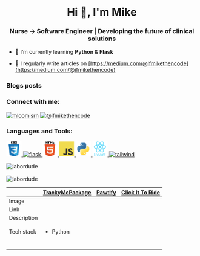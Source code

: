 <h1 align="center">Hi 👋, I'm Mike</h1>
<h3 align="center">Nurse -> Software Engineer | Developing the future of clinical solutions</h3>

- 🌱 I’m currently learning **Python & Flask**

- 📝 I regularly write articles on [https://medium.com/@ifmikethencode](https://medium.com/@ifmikethencode)

### Blogs posts

<!-- BLOG-POST-LIST:START -->
<!-- BLOG-POST-LIST:END -->

<h3 align="left">Connect with me:</h3>
<p align="left">
<a href="https://linkedin.com/in/mloomisrn" target="blank"><img align="center" src="https://raw.githubusercontent.com/rahuldkjain/github-profile-readme-generator/master/src/images/icons/Social/linked-in-alt.svg" alt="mloomisrn" height="30" width="40" /></a>
<a href="https://medium.com/@ifmikethencode" target="blank"><img align="center" src="https://raw.githubusercontent.com/rahuldkjain/github-profile-readme-generator/master/src/images/icons/Social/medium.svg" alt="@ifmikethencode" height="30" width="40" /></a>
</p>

<h3 align="left">Languages and Tools:</h3>
<p align="left"> <a href="https://www.w3schools.com/css/" target="_blank" rel="noreferrer"> <img src="https://raw.githubusercontent.com/devicons/devicon/master/icons/css3/css3-original-wordmark.svg" alt="css3" width="40" height="40"/> </a> <a href="https://flask.palletsprojects.com/" target="_blank" rel="noreferrer"> <img src="https://www.vectorlogo.zone/logos/pocoo_flask/pocoo_flask-icon.svg" alt="flask" width="40" height="40"/> </a> <a href="https://www.w3.org/html/" target="_blank" rel="noreferrer"> <img src="https://raw.githubusercontent.com/devicons/devicon/master/icons/html5/html5-original-wordmark.svg" alt="html5" width="40" height="40"/> </a> <a href="https://developer.mozilla.org/en-US/docs/Web/JavaScript" target="_blank" rel="noreferrer"> <img src="https://raw.githubusercontent.com/devicons/devicon/master/icons/javascript/javascript-original.svg" alt="javascript" width="40" height="40"/> </a> <a href="https://www.python.org" target="_blank" rel="noreferrer"> <img src="https://raw.githubusercontent.com/devicons/devicon/master/icons/python/python-original.svg" alt="python" width="40" height="40"/> </a> <a href="https://reactjs.org/" target="_blank" rel="noreferrer"> <img src="https://raw.githubusercontent.com/devicons/devicon/master/icons/react/react-original-wordmark.svg" alt="react" width="40" height="40"/> </a> <a href="https://tailwindcss.com/" target="_blank" rel="noreferrer"> <img src="https://www.vectorlogo.zone/logos/tailwindcss/tailwindcss-icon.svg" alt="tailwind" width="40" height="40"/> </a> </p>

<p><img align="center" src="https://github-readme-stats.vercel.app/api/top-langs?username=labordude&show_icons=true&locale=en&layout=compact" alt="labordude" /></p>

<p><img align="center" src="https://github-readme-streak-stats.herokuapp.com/?user=labordude&" alt="labordude" /></p>

<table>
<thead>
  <tr>
    <th></th>
    <th><a href="https://github.com/labordude/tracky-mcpackage">TrackyMcPackage</a></th>
    <th><a href="https://github.com/labordude/pawtify">Pawtify</a></th>
    <th><a href="https://github.com/labordude/click-it-to-ride">Click It To Ride</a></th>
  </tr>
</thead>
<tbody>
  <tr>
    <td>Image</td>
    <td></td>
    <td></td>
    <td></td>
  </tr>
  <tr>
    <td>Link</td>
    <td></td>
    <td></td>
    <td></td>
  </tr>
  <tr>
    <td>Description</td>
    <td></td>
    <td></td>
    <td></td>
  </tr>
  <tr>
    <td>Tech stack</td>
    <td><ul><li>Python</li></ul></td>
    <td></td>
    <td></td>
  </tr>
  <tr>
    <td> </td>
    <td></td>
    <td></td>
    <td></td>
  </tr>
  <tr>
    <td> </td>
    <td></td>
    <td></td>
    <td></td>
  </tr>
  <tr>
    <td>  </td>
    <td></td>
    <td></td>
    <td></td>
  </tr>
  <tr>
    <td>  </td>
    <td></td>
    <td></td>
    <td></td>
  </tr>
</tbody>
</table>
